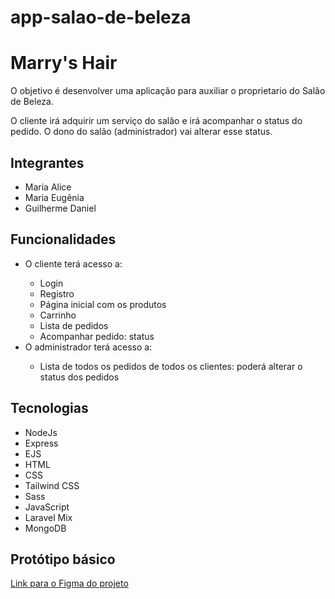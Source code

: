 # app-salao-de-beleza

<h1>Marry's Hair</h1>

<p>O objetivo é desenvolver uma aplicação para auxiliar o proprietario do Salão de Beleza.</p>
<p>O cliente irá adquirir um serviço do salão e irá acompanhar o status do pedido. O dono do salão (administrador) vai alterar esse status.</p>

<h2>Integrantes</h2>
<ul>
  <li>Maria Alice</li>
  <li>Maria Eugênia</li>
  <li>Guilherme Daniel</li>
</ul>

<h2>Funcionalidades</h2>
<ul>
    <li>O cliente terá acesso a:</li>
    <ul>
        <li>Login</li>
        <li>Registro</li>
        <li>Página inicial com os produtos</li>
        <li>Carrinho</li>
        <li>Lista de pedidos</li>
        <li>Acompanhar pedido: status</li>
    </ul>
    <li>O administrador terá acesso a:</li>
    <ul>
        <li>Lista de todos os pedidos de todos os clientes: poderá alterar o status dos pedidos</li>
    </ul>
</ul>

<h2>Tecnologias</h2>
<ul>
    <li>NodeJs</li>
    <li>Express</li>
    <li>EJS</li>
    <li>HTML</li>
    <li>CSS</li>
    <li>Tailwind CSS</li>
    <li>Sass</li>
    <li>JavaScript</li>
    <li>Laravel Mix</li>
    <li>MongoDB</li>
</ul>

<h2>Protótipo básico</h2>
<a href="https://www.figma.com/file/OHiizCgLrqorGv3J8UE8kE/Untitled?node-id=0%3A1">Link para o Figma do projeto<a/>
<!-- <img src="https://raw.githubusercontent.com/MariaAlice00/app-salao-de-beleza/main/documentos/Clientes.png"/> -->
  
